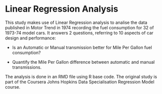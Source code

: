 # Linear Regression Analysis
This study makes use of Linear Regression analysis to analise the data published in Motor Trend in 1974 recording the fuel consumption for 32 of 1973-74 model cars.  It answers 2 questions, referring to 10 aspects of car design and performance:

* Is an Automatic or Manual transmission better for Mile Per Gallon fuel consumption?

* Quantify the Mile Per Gallon difference between automatic and manual transmissions.

The analysis is done in an RMD file using R base code.
The original study is part of the Coursera Johns Hopkins Data Specialisation Regression Model course.
